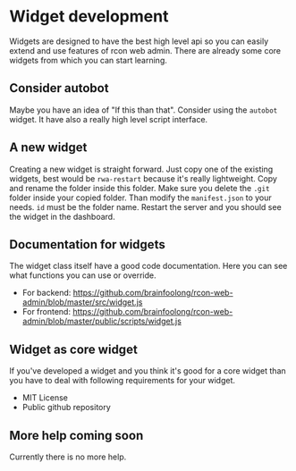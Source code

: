 # Widget development

Widgets are designed to have the best high level api so you can easily extend and use features of rcon web admin. There are already some core widgets from which you can start learning.

## Consider autobot
Maybe you have an idea of "If this than that". Consider using the `autobot` widget. It have also a really high level script interface.

## A new widget
Creating a new widget is straight forward. Just copy one of the existing widgets, best would be `rwa-restart` because it's really lightweight. Copy and rename the folder inside this folder. Make sure you delete the `.git` folder inside your copied folder. Than modify the `manifest.json` to your needs. `id` must be the folder name. Restart the server and you should see the widget in the dashboard.

## Documentation for widgets
The widget class itself have a good code documentation. Here you can see what functions you can use or override. 
* For backend: https://github.com/brainfoolong/rcon-web-admin/blob/master/src/widget.js
* For frontend: https://github.com/brainfoolong/rcon-web-admin/blob/master/public/scripts/widget.js

## Widget as core widget
If you've developed a widget and you think it's good for a core widget than you have to deal with following requirements for your widget.

* MIT License
* Public github repository

## More help coming soon
Currently there is no more help.

